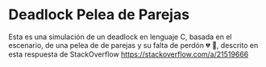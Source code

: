 # Deadlock Pelea de Parejas
Esta es una simulación de un deadlock en lenguaje C, basada en el escenario, de una pelea de de parejas y su falta de perdón 💔 💬, descrito en esta respuesta de StackOverflow https://stackoverflow.com/a/21519666
